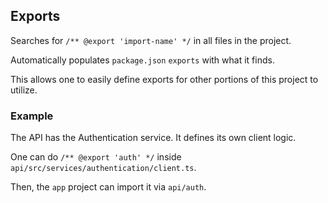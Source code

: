 ## Exports

Searches for `/** @export 'import-name' */` in all files in the project.

Automatically populates `package.json` `exports` with what it finds.

This allows one to easily define exports for other portions of this project to utilize.


### Example

The API has the Authentication service. It defines its own client logic.

One can do `/** @export 'auth' */` inside `api/src/services/authentication/client.ts`.

Then, the `app` project can import it via `api/auth`.